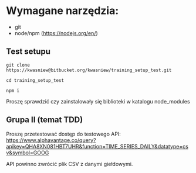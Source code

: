 # Wymagane narzędzia:
* git
* node/npm (https://nodejs.org/en/)

## Test setupu

```git clone https://kwasniew@bitbucket.org/kwasniew/training_setup_test.git```

```cd training_setup_test```

```npm i```

Proszę sprawdzić czy zainstalowały się biblioteki w katalogu node_modules

## Grupa II (temat TDD)

Proszę przetestować dostęp do testowego API: https://www.alphavantage.co/query?apikey=QHA8XN081HBT7UHR&function=TIME_SERIES_DAILY&datatype=csv&symbol=GOOG

API powinno zwrócić plik CSV z danymi giełdowymi.